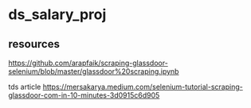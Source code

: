 # ds_salary_proj

## resources
https://github.com/arapfaik/scraping-glassdoor-selenium/blob/master/glassdoor%20scraping.ipynb

tds article
https://mersakarya.medium.com/selenium-tutorial-scraping-glassdoor-com-in-10-minutes-3d0915c6d905
